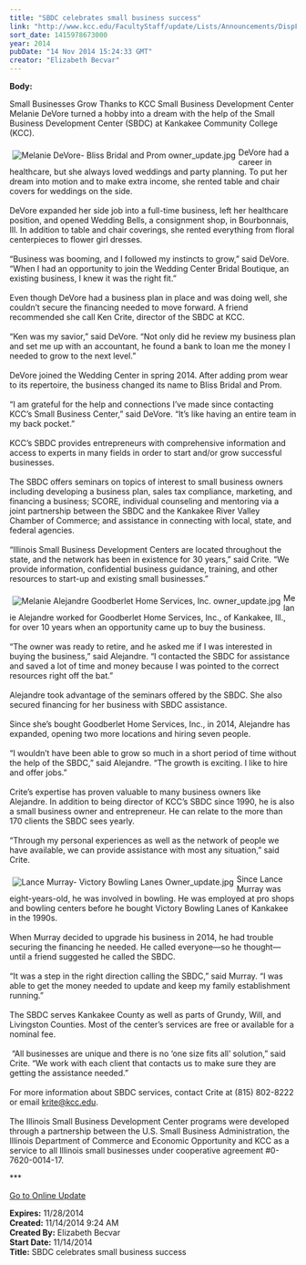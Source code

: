 ```yaml
---
title: "SBDC celebrates small business success"
link: "http://www.kcc.edu/FacultyStaff/update/Lists/Announcements/DispForm.aspx?ID=1730"
sort_date: 1415978673000
year: 2014
pubDate: "14 Nov 2014 15:24:33 GMT"
creator: "Elizabeth Becvar"
---
```


<div><b>Body:</b> <div class="ExternalClassF7C220ED99C74195964F91BC9FED4279"><p>​Small Businesses Grow Thanks to KCC Small Business Development Center<br />Melanie DeVore turned a hobby into a dream with the help of the Small Business Development Center (SBDC) at Kankakee Community College (KCC). <br /><br /><img alt="Melanie DeVore- Bliss Bridal and Prom owner_update.jpg" src="/FacultyStaff/update/Documents/Melanie%20DeVore-%20Bliss%20Bridal%20and%20Prom%20owner_update.jpg" style="vertical-align:auto;float:left;margin:5px" />DeVore had a career in healthcare, but she always loved weddings and party planning. To put her dream into motion and to make extra income, she rented table and chair covers for weddings on the side.<br /><br />DeVore expanded her side job into a full-time business, left her healthcare position, and opened Wedding Bells, a consignment shop, in Bourbonnais, Ill. In addition to table and chair coverings, she rented everything from floral centerpieces to flower girl dresses. <br /><br />“Business was booming, and I followed my instincts to grow,” said DeVore. “When I had an opportunity to join the Wedding Center Bridal Boutique, an existing business, I knew it was the right fit.”<br /><br />Even though DeVore had a business plan in place and was doing well, she couldn’t secure the financing needed to move forward. A friend recommended she call Ken Crite, director of the SBDC at KCC.<br /><br />“Ken was my savior,” said DeVore. “Not only did he review my business plan and set me up with an accountant, he found a bank to loan me the money I needed to grow to the next level.”<br /><br />DeVore joined the Wedding Center in spring 2014. After adding prom wear to its repertoire, the business changed its name to Bliss Bridal and Prom.<br /><br />“I am grateful for the help and connections I’ve made since contacting KCC’s Small Business Center,” said DeVore. “It’s like having an entire team in my back pocket.”<br /><br />KCC’s SBDC provides entrepreneurs with comprehensive information and access to experts in many fields in order to start and/or grow successful businesses. <br /><br />The SBDC offers seminars on topics of interest to small business owners including developing a business plan, sales tax compliance, marketing, and financing a business; SCORE, individual counseling and mentoring via a joint partnership between the SBDC and the Kankakee River Valley Chamber of Commerce; and assistance in connecting with local, state, and federal agencies. <br /><br />“Illinois Small Business Development Centers are located throughout the state, and the network has been in existence for 30 years,” said Crite. “We provide information, confidential business guidance, training, and other resources to start-up and existing small businesses.”<br /><br /><img alt="Melanie Alejandre Goodberlet Home Services, Inc. owner_update.jpg" src="/FacultyStaff/update/Documents/Melanie%20Alejandre%20Goodberlet%20Home%20Services,%20Inc.%20owner_update.jpg" style="vertical-align:auto;float:left;margin:5px" />Melanie Alejandre worked for Goodberlet Home Services, Inc., of Kankakee, Ill., for over 10 years when an opportunity came up to buy the business. <br /><br />“The owner was ready to retire, and he asked me if I was interested in buying the business,” said Alejandre. “I contacted the SBDC for assistance and saved a lot of time and money because I was pointed to the correct resources right off the bat.”<br /><br />Alejandre took advantage of the seminars offered by the SBDC. She also secured financing for her business with SBDC assistance. <br /><br />Since she’s bought Goodberlet Home Services, Inc., in 2014, Alejandre has expanded, opening two more locations and hiring seven people.<br /><br />“I wouldn’t have been able to grow so much in a short period of time without the help of the SBDC,” said Alejandre. “The growth is exciting. I like to hire and offer jobs.” <br /><br />Crite’s expertise has proven valuable to many business owners like Alejandre. In addition to being director of KCC’s SBDC since 1990, he is also a small business owner and entrepreneur. He can relate to the more than 170 clients the SBDC sees yearly.<br /><br />“Through my personal experiences as well as the network of people we have available, we can provide assistance with most any situation,” said Crite.<br /><br /><img alt="Lance Murray- Victory Bowling Lanes Owner_update.jpg" src="/FacultyStaff/update/Documents/Lance%20Murray-%20Victory%20Bowling%20Lanes%20Owner_update.jpg" style="vertical-align:auto;float:left;margin:5px" />Since Lance Murray was eight-years-old, he was involved in bowling. He was employed at pro shops and bowling centers before he bought Victory Bowling Lanes of Kankakee in the 1990s. <br /><br />When Murray decided to upgrade his business in 2014, he had trouble securing the financing he needed. He called everyone—so he thought—until a friend suggested he called the SBDC. <br /><br />“It was a step in the right direction calling the SBDC,” said Murray. “I was able to get the money needed to update and keep my family establishment running.”<br /><br />The SBDC serves Kankakee County as well as parts of Grundy, Will, and Livingston Counties. Most of the center’s services are free or available for a nominal fee. <br /><br /> “All businesses are unique and there is no ‘one size fits all’ solution,” said Crite. “We work with each client that contacts us to make sure they are getting the assistance needed.”<br /><br />For more information about SBDC services, contact Crite at (815) 802-8222 or email <a href="mailto:krite@kcc.edu">krite@kcc.edu</a>. <br /><br />The Illinois Small Business Development Center programs were developed through a partnership between the U.S. Small Business Administration, the Illinois Department of Commerce and Economic Opportunity and KCC as a service to all Illinois small businesses under cooperative agreement #0-7620-0014-17.</p>
<p>***</p>
<p><a href="/FacultyStaff/update/Pages/dailyupdate.aspx">Go to Online Update</a><br /></p></div>
</div>
<div><b>Expires:</b> 11/28/2014</div>
<div><b>Created:</b> 11/14/2014 9:24 AM</div>
<div><b>Created By:</b> Elizabeth Becvar</div>
<div><b>Start Date:</b> 11/14/2014</div>
<div><b>Title:</b> SBDC celebrates small business success</div>
